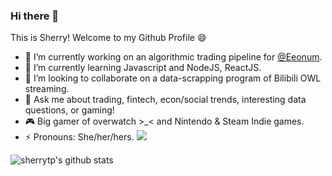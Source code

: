 ### Hi there 👋
This is Sherry! Welcome to my Github Profile 😄

- 🔭 I’m currently working on an algorithmic trading pipeline for [@Eeonum](https://github.com/Eeonum). 
- 🌱 I’m currently learning Javascript and NodeJS, ReactJS. 
- 👯 I’m looking to collaborate on a data-scrapping program of Bilibili OWL streaming. 
- 💬 Ask me about trading, fintech, econ/social trends, interesting data questions, or gaming! 
- 🎮 Big gamer of overwatch >_< and Nintendo & Steam Indie games. 
- ⚡ Pronouns: She/her/hers.   ![](https://img.shields.io/badge/Kaggle-110%20Upvotes-blue)

![sherrytp's github stats](https://github-readme-stats.vercel.app/api?username=sherrytp&show_icons=true)
<!--
**sherrytp/sherrytp** is a ✨ _special_ ✨ repository because its `README.md` (this file) appears on your GitHub profile.
Here are some ideas to get you started:
- 🤔 I’m looking for help with ...
- 😄 Fun fact: ...

